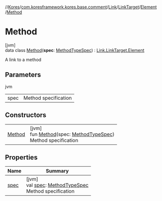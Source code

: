 //[Kores](../../../../../../index.md)/[com.koresframework.kores.base.comment](../../../../index.md)/[Link](../../../index.md)/[LinkTarget](../../index.md)/[Element](../index.md)/[Method](index.md)

# Method

[jvm]\
data class [Method](index.md)(**spec**: [MethodTypeSpec](../../../../../com.koresframework.kores.common/-method-type-spec/index.md)) : [Link.LinkTarget.Element](../index.md)

A link to a method

## Parameters

jvm

| | |
|---|---|
| spec | Method specification |

## Constructors

| | |
|---|---|
| [Method](-method.md) | [jvm]<br>fun [Method](-method.md)(spec: [MethodTypeSpec](../../../../../com.koresframework.kores.common/-method-type-spec/index.md))<br>Method specification |

## Properties

| Name | Summary |
|---|---|
| [spec](spec.md) | [jvm]<br>val [spec](spec.md): [MethodTypeSpec](../../../../../com.koresframework.kores.common/-method-type-spec/index.md)<br>Method specification |

